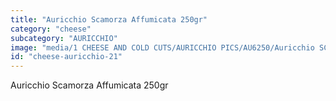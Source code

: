 ```yaml
---
title: "Auricchio Scamorza Affumicata 250gr"
category: "cheese"
subcategory: "AURICCHIO"
image: "media/1 CHEESE AND COLD CUTS/AURICCHIO PICS/AU6250/Auricchio SCAMORZA Affumicata 250gr.jpg"
id: "cheese-auricchio-21"
---
```


Auricchio Scamorza Affumicata 250gr
